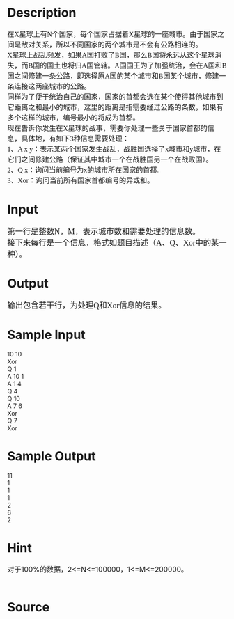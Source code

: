
# Description

<div class="content"><p style="text-align: left"><span style="font-size: medium"><font face="Times New Roman">在X星球上有N个国家，每个国家占据着X星球的一座城市。由于国家之间是敌对关系，所以不同国家的两个城市是不会有公路相连的。 <br/>
X星球上战乱频发，如果A国打败了B国，那么B国将永远从这个星球消失，而B国的国土也将归A国管辖。A国国王为了加强统治，会在A国和B国之间修建一条公路，即选择原A国的某个城市和B国某个城市，修建一条连接这两座城市的公路。 <br/>
同样为了便于统治自己的国家，国家的首都会选在某个使得其他城市到它距离之和最小的城市，这里的距离是指需要经过公路的条数，如果有多个这样的城市，编号最小的将成为首都。 <br/>
现在告诉你发生在X星球的战事，需要你处理一些关于国家首都的信息，具体地，有如下3种信息需要处理： <br/>
1、A x y：表示某两个国家发生战乱，战胜国选择了x城市和y城市，在它们之间修建公路（保证其中城市一个在战胜国另一个在战败国）。 <br/>
2、Q x：询问当前编号为x的城市所在国家的首都。 <br/>
3、Xor：询问当前所有国家首都编号的异或和。 <br/>
</font></span></p></div>

# Input

<div class="content"><p><font face="Times New Roman" size="4">第一行是整数N，M，表示城市数和需要处理的信息数。 <br/>
接下来每行是一个信息，格式如题目描述（A、Q、Xor中的某一种）。 <br/>
</font></p></div>

# Output

<div class="content"><p><font face="Times New Roman" size="4">输出包含若干行，为处理Q和Xor信息的结果。 <br/>
</font></p></div>

# Sample Input

<div class="content"><span class="sampledata">10 10 <br/>
Xor <br/>
Q 1 <br/>
A 10 1 <br/>
A 1 4 <br/>
Q 4 <br/>
Q 10 <br/>
A 7 6 <br/>
Xor <br/>
Q 7 <br/>
Xor <br/>
</span></div>

# Sample Output

<div class="content"><span class="sampledata">11 <br/>
1 <br/>
1 <br/>
1 <br/>
2 <br/>
6 <br/>
2 <br/>
</span></div>

# Hint

<div class="content"><p></p><p><span style="font-size: medium">对于100%的数据，2&lt;=N&lt;=100000，1&lt;=M&lt;=200000。 <br/><br/>
</span></p><p></p></div>

# Source

<div class="content"><p><a href="problemset.php?search="></a></p></div>

